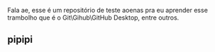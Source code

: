 Fala ae, esse é um repositório de teste aoenas pra eu aprender esse trambolho que é o Git\Gihub\GitHub Desktop, entre outros.

pipipi
------------------------------------------------------------------------------------------------------------------------------------------
